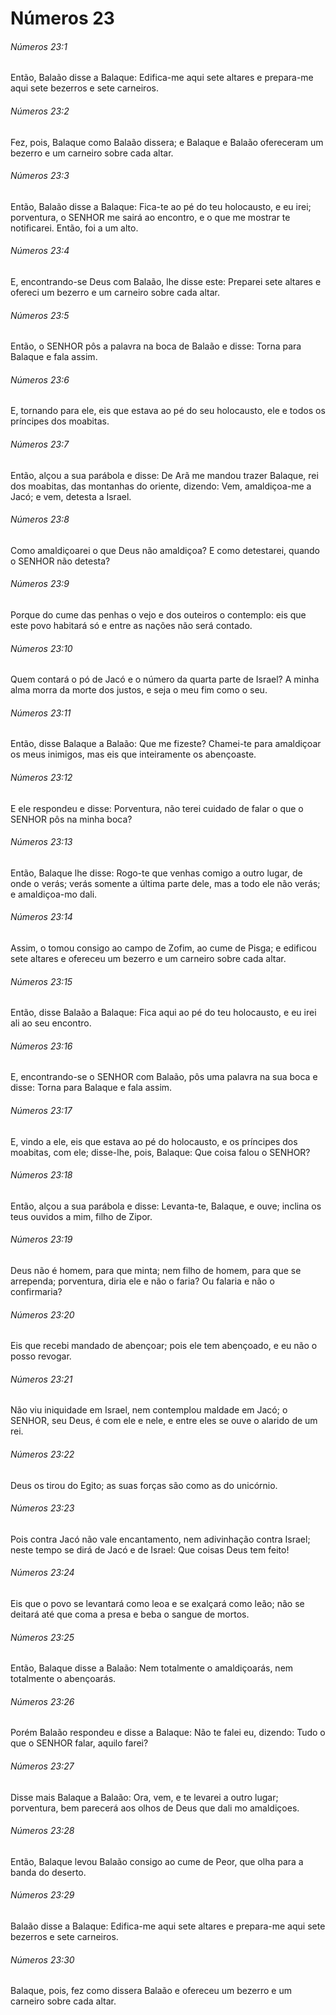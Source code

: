 # Números 23

###### Números 23:1

Então, Balaão disse a Balaque: Edifica-me aqui sete altares e prepara-me aqui sete bezerros e sete carneiros.

###### Números 23:2

Fez, pois, Balaque como Balaão dissera; e Balaque e Balaão ofereceram um bezerro e um carneiro sobre cada altar.

###### Números 23:3

Então, Balaão disse a Balaque: Fica-te ao pé do teu holocausto, e eu irei; porventura, o SENHOR me sairá ao encontro, e o que me mostrar te notificarei. Então, foi a um alto.

###### Números 23:4

E, encontrando-se Deus com Balaão, lhe disse este: Preparei sete altares e ofereci um bezerro e um carneiro sobre cada altar.

###### Números 23:5

Então, o SENHOR pôs a palavra na boca de Balaão e disse: Torna para Balaque e fala assim.

###### Números 23:6

E, tornando para ele, eis que estava ao pé do seu holocausto, ele e todos os príncipes dos moabitas.

###### Números 23:7

Então, alçou a sua parábola e disse: De Arã me mandou trazer Balaque, rei dos moabitas, das montanhas do oriente, dizendo: Vem, amaldiçoa-me a Jacó; e vem, detesta a Israel.

###### Números 23:8

Como amaldiçoarei o que Deus não amaldiçoa? E como detestarei, quando o SENHOR não detesta?

###### Números 23:9

Porque do cume das penhas o vejo e dos outeiros o contemplo: eis que este povo habitará só e entre as nações não será contado.

###### Números 23:10

Quem contará o pó de Jacó e o número da quarta parte de Israel? A minha alma morra da morte dos justos, e seja o meu fim como o seu.

###### Números 23:11

Então, disse Balaque a Balaão: Que me fizeste? Chamei-te para amaldiçoar os meus inimigos, mas eis que inteiramente os abençoaste.

###### Números 23:12

E ele respondeu e disse: Porventura, não terei cuidado de falar o que o SENHOR pôs na minha boca?

###### Números 23:13

Então, Balaque lhe disse: Rogo-te que venhas comigo a outro lugar, de onde o verás; verás somente a última parte dele, mas a todo ele não verás; e amaldiçoa-mo dali.

###### Números 23:14

Assim, o tomou consigo ao campo de Zofim, ao cume de Pisga; e edificou sete altares e ofereceu um bezerro e um carneiro sobre cada altar.

###### Números 23:15

Então, disse Balaão a Balaque: Fica aqui ao pé do teu holocausto, e eu irei ali ao seu encontro.

###### Números 23:16

E, encontrando-se o SENHOR com Balaão, pôs uma palavra na sua boca e disse: Torna para Balaque e fala assim.

###### Números 23:17

E, vindo a ele, eis que estava ao pé do holocausto, e os príncipes dos moabitas, com ele; disse-lhe, pois, Balaque: Que coisa falou o SENHOR?

###### Números 23:18

Então, alçou a sua parábola e disse: Levanta-te, Balaque, e ouve; inclina os teus ouvidos a mim, filho de Zipor.

###### Números 23:19

Deus não é homem, para que minta; nem filho de homem, para que se arrependa; porventura, diria ele e não o faria? Ou falaria e não o confirmaria?

###### Números 23:20

Eis que recebi mandado de abençoar; pois ele tem abençoado, e eu não o posso revogar.

###### Números 23:21

Não viu iniquidade em Israel, nem contemplou maldade em Jacó; o SENHOR, seu Deus, é com ele e nele, e entre eles se ouve o alarido de um rei.

###### Números 23:22

Deus os tirou do Egito; as suas forças são como as do unicórnio.

###### Números 23:23

Pois contra Jacó não vale encantamento, nem adivinhação contra Israel; neste tempo se dirá de Jacó e de Israel: Que coisas Deus tem feito!

###### Números 23:24

Eis que o povo se levantará como leoa e se exalçará como leão; não se deitará até que coma a presa e beba o sangue de mortos.

###### Números 23:25

Então, Balaque disse a Balaão: Nem totalmente o amaldiçoarás, nem totalmente o abençoarás.

###### Números 23:26

Porém Balaão respondeu e disse a Balaque: Não te falei eu, dizendo: Tudo o que o SENHOR falar, aquilo farei?

###### Números 23:27

Disse mais Balaque a Balaão: Ora, vem, e te levarei a outro lugar; porventura, bem parecerá aos olhos de Deus que dali mo amaldiçoes.

###### Números 23:28

Então, Balaque levou Balaão consigo ao cume de Peor, que olha para a banda do deserto.

###### Números 23:29

Balaão disse a Balaque: Edifica-me aqui sete altares e prepara-me aqui sete bezerros e sete carneiros.

###### Números 23:30

Balaque, pois, fez como dissera Balaão e ofereceu um bezerro e um carneiro sobre cada altar.

